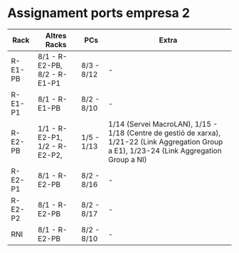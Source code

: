 # Assignament ports empresa 2
| Rack    | Altres Racks                                            | PCs        | Extra                                                           |
|---------|---------------------------------------------------------|------------|-----------------------------------------------------------------|
| R-E1-PB | 8/1 - R-E2-PB, 8/2 - R-E1-P1                            | 8/3 - 8/12 | -                                                               |
| R-E1-P1 | 8/1 - R-E1-PB                                           | 8/2 - 8/10 | -                                                               |
| R-E2-PB | 1/1 - R-E2-P1, 1/2 - R-E2-P2, | 1/5 - 1/13 | 1/14 (Servei MacroLAN), 1/15 - 1/18 (Centre de gestió de xarxa), 1/21-22 (Link Aggregation Group a E1), 1/23-24 (Link Aggregation Group a NI) |
| R-E2-P1 | 8/1 - R-E2-PB                                           | 8/2 - 8/16 | -                                                               |
| R-E2-P2 | 8/1 - R-E2-PB                                           | 8/2 - 8/17 | -                                                               |
| RNI     | 8/1 - R-E2-PB                                           | 8/2 - 8/10 | -                                                               |
